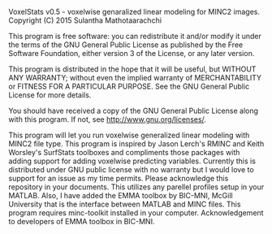 VoxelStats v0.5 - voxelwise genaralized linear modeling for MINC2 images. 
Copyright (C) 2015  Sulantha Mathotaarachchi

This program is free software: you can redistribute it and/or modify
it under the terms of the GNU General Public License as published by
the Free Software Foundation, either version 3 of the License, or
any later version.

This program is distributed in the hope that it will be useful,
but WITHOUT ANY WARRANTY; without even the implied warranty of
MERCHANTABILITY or FITNESS FOR A PARTICULAR PURPOSE.  See the
GNU General Public License for more details.

You should have received a copy of the GNU General Public License
along with this program.  If not, see <http://www.gnu.org/licenses/>.


This program will let you run voxelwise generalized linear modeling with MINC2 file type. This program is inspired by Jason Lerch's RMINC and Keith Worsley's SurfStats toolboxes and compliments those packages with adding support for adding voxelwise predicting variables. 
Currently this is distributed under GNU public license with no warranty but I would love to support for an issue as my time permits. Please acknowledge this repository in your documents. 
This utilizes any parellel profiles setup in your MATLAB. 
Also, I have added the EMMA toolbox by BIC-MNI, McGill University that is the interface between MATLAB and MINC files. This program requires minc-toolkit installed in your computer. Acknowledgement to developers of EMMA toolbox in BIC-MNI. 
